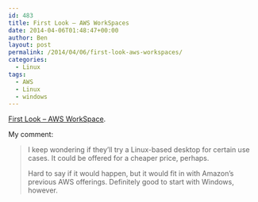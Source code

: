 ```yaml
---
id: 483
title: First Look – AWS WorkSpaces
date: 2014-04-06T01:48:47+00:00
author: Ben
layout: post
permalink: /2014/04/06/first-look-aws-workspaces/
categories:
  - Linux
tags:
  - AWS
  - Linux
  - windows
---
```

[First Look – AWS WorkSpace](https://news.ycombinator.com/item?id=7539282).

My comment:

> I keep wondering if they&#8217;ll try a Linux-based desktop for certain use cases. It could be offered for a cheaper price, perhaps.
> 
> Hard to say if it would happen, but it would fit in with Amazon&#8217;s previous AWS offerings. Definitely good to start with Windows, however.